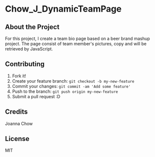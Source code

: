 # Chow_J_DynamicTeamPage

## About the Project
For this project, I create a team bio page based on a beer brand mashup project. The page consist of team member's pictures, copy and will be retrieved by JavaScript. 

## Contributing
1. Fork it!
2. Create your feature branch: `git checkout -b my-new-feature`
3. Commit your changes: `git commit -am 'Add some feature'`
4. Push to the branch: `git push origin my-new-feature`
5. Submit a pull request :D

## Credits
Joanna Chow

## License
MIT
